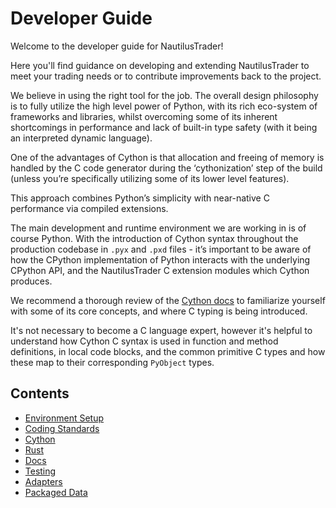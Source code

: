 # Developer Guide

Welcome to the developer guide for NautilusTrader!

Here you'll find guidance on developing and extending NautilusTrader to meet your trading needs or to contribute improvements back to the project.

We believe in using the right tool for the job. The overall design philosophy is to fully utilize
the high level power of Python, with its rich eco-system of frameworks and libraries, whilst
overcoming some of its inherent shortcomings in performance and lack of built-in type safety
(with it being an interpreted dynamic language).

One of the advantages of Cython is that allocation and freeing of memory is handled by the C code
generator during the ‘cythonization’ step of the build (unless you’re specifically utilizing some of
its lower level features).

This approach combines Python’s simplicity with near-native C performance via compiled extensions.

The main development and runtime environment we are working in is of course Python. With the
introduction of Cython syntax throughout the production codebase in `.pyx` and `.pxd` files - it’s
important to be aware of how the CPython implementation of Python interacts with the underlying
CPython API, and the NautilusTrader C extension modules which Cython produces.

We recommend a thorough review of the [Cython docs](https://cython.readthedocs.io/en/latest/) to familiarize yourself with some of its core
concepts, and where C typing is being introduced.

It's not necessary to become a C language expert, however it's helpful to understand how Cython C
syntax is used in function and method definitions, in local code blocks, and the common primitive C
types and how these map to their corresponding `PyObject` types.

## Contents

- [Environment Setup](environment_setup.md)
- [Coding Standards](coding_standards.md)
- [Cython](cython.md)
- [Rust](rust.md)
- [Docs](docs.md)
- [Testing](testing.md)
- [Adapters](adapters.md)
- [Packaged Data](packaged_data.md)
